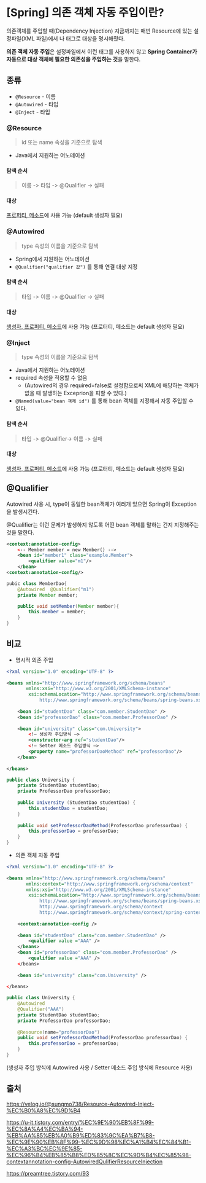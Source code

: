 # [Spring] 의존 객체 자동 주입이란?

의존객체를 주입할 때(Dependency Injection) 지금까지는 매번 Resource에 있는 설정파일(XML 파일)에서 <constructor-org>  나 <property>  태그로 대상을 명시해줬다.

**의존 객체 자동 주입**은 설정파일에서 이런 태그를 사용하지 않고 **Spring Container가 자동으로 대상 객체에 필요한 의존성을 주입하는 것**을 말한다.



## 종류

- `@Resource` - 이름
- `@Autowired` - 타입
- `@Inject` - 타입



### @Resource

> id 또는 name 속성을 기준으로 탐색

- Java에서 지원하는 어노테이션

#### 탐색 순서

> 이름 -> 타입 -> @Qualifier -> 실패

#### 대상

<u>프로퍼티, 메소드</u>에 사용 가능 (default 생성자 필요)



### @Autowired

> type 속성의 이름을 기준으로  탐색

- Spring에서 지원하는 어노테이션
- `@Qualifier("qualifier 값")` 를 통해 연결 대상 지정

#### 탐색 순서

> 타입 -> 이름 -> @Qualifier -> 실패

#### 대상

<u>생성자, 프로퍼티, 메소드</u>에 사용 가능 (프로터티, 메소드는 default 생성자 필요)



### @Inject

> type 속성의 이름을 기준으로  탐색

- Java에서 지원하는 어노테이션
- required 속성을 적용할 수 없음
  - (Autowired의 경우 required=false로 설정함으로써 XML에 해당하는 객체가 없을 때 발생하는 Exceprion을 피할 수 있다.)
- `@Named(value="bean 객체 id")` 를 통해 bean 객체를 지정해서 자동 주입할 수 있다.

####  탐색 순서

> 타입 -> @Qualifier-> 이름 -> 실패

#### 대상

<u>생성자, 프로퍼티, 메소드</u>에 사용 가능 (프로터티, 메소드는 default 생성자 필요)



## @Qualifier

Autowired 사용 시, type이 동일한 bean객체가 여러개 있으면 Spring이 Exception을 발생시킨다.

@Qualifier는 이런 문제가 발생하지 않도록 어떤 bean 객체를 말하는 건지 지정해주는 것을 말한다.

```xml
<context:annotation-config>
    <-- Member member = new Member() -->
    <bean id="member1" class="example.Member">
        <qualifier value="m1"/>
    </bean>
<context:annotation-config/>
```

```java
pubic class MemberDao{  
    @Autowired  @Qualifier("m1")
    private Member member;       

    public void setMember(Member member){      
        this.member = member;  
    }
}
```



## 비교

- 명시적 의존 주입

```xml
<?xml version="1.0" encoding="UTF-8" ?>
 
<beans xmlns="http://www.springframework.org/schema/beans"
       xmlns:xsi="http://www.w3.org/2001/XMLSchema-instance"
        xsi:schemaLocation="http://www.springframework.org/schema/beans
            http://www.springframework.org/schema/beans/spring-beans.xsd">
 
    <bean id="studentDao" class="com.member.StudentDao" />
    <bean id="professorDao" class="com.member.ProfessorDao" />
     
    <bean id="university" class="com.University">
        <!— 생성자 주입방식 —>
        <constructor-arg ref="studentDao"/>
        <!— Setter 메소드 주입방식 —>
        <property name="professorDaoMethod" ref="professorDao"/>
    </bean>
     
</beans>
```

```java
public class University {
    private StudentDao studentDao;
    private ProfessorDao professorDao;
 
    public University (StudentDao studentDao) {
        this.studentDao = studentDao;
    }
 
    public void setProfessorDaoMethod(ProfessorDao professorDao) {
        this.professorDao = professorDao;
    }
}
```



- 의존 객체 자동 주입

```xml
<?xml version="1.0" encoding="UTF-8" ?>
 
<beans xmlns="http://www.springframework.org/schema/beans"
	   xmlns:context="http://www.springframework.org/schema/context"
	   xmlns:xsi="http://www.w3.org/2001/XMLSchema-instance"
		xsi:schemaLocation="http://www.springframework.org/schema/beans 
 			http://www.springframework.org/schema/beans/spring-beans.xsd
 			http://www.springframework.org/schema/context
 			http://www.springframework.org/schema/context/spring-context.xsd">
    
    <context:annotation-config />
 
    <bean id="studentDao" class="com.member.StudentDao" />
		<qualifier value ="AAA" />
	</beans>
    <bean id="professorDao" class="com.member.ProfessorDao" />
		<qualifier value ="AAA" />
	</beans>
     
    <bean id="university" class="com.University" />
     
</beans>
```

```java
public class University {
    @Autowired
    @Qualifier("AAA")
    private StudentDao studentDao;
    private ProfessorDao professorDao;
 
    @Resource(name="professorDao")
    public void setProfessorDaoMethod(ProfessorDao professorDao) {
        this.professorDao = professorDao;
    }
}
```

(생성자 주입 방식에 Autowired 사용 / Setter 메소드 주입 방식에 Resource 사용)



## 출처

https://velog.io/@sungmo738/Resource-Autowired-Inject-%EC%B0%A8%EC%9D%B4

https://u-it.tistory.com/entry/%EC%9E%90%EB%8F%99-%EC%8A%A4%EC%BA%94-%EB%AA%85%EB%A0%B9%ED%83%9C%EA%B7%B8-%EC%9E%90%EB%8F%99-%EC%9D%98%EC%A1%B4%EC%84%B1-%EC%A3%BC%EC%9E%85-%EC%96%B4%EB%85%B8%ED%85%8C%EC%9D%B4%EC%85%98-contextannotation-config-AutowiredQulifierResourceInjection

https://preamtree.tistory.com/93